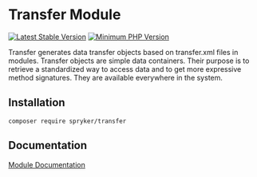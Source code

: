 # Transfer Module
[![Latest Stable Version](https://poser.pugx.org/spryker/transfer/v/stable.svg)](https://packagist.org/packages/spryker/transfer)
[![Minimum PHP Version](https://img.shields.io/badge/php-%3E%3D%207.3-8892BF.svg)](https://php.net/)

Transfer generates data transfer objects based on transfer.xml files in modules. Transfer objects are simple data containers. Their purpose is to retrieve a standardized way to access data and to get more expressive method signatures. They are available everywhere in the system.

## Installation

```
composer require spryker/transfer
```

## Documentation

[Module Documentation](https://academy.spryker.com/developing_with_spryker/module_guide/modules.html)
